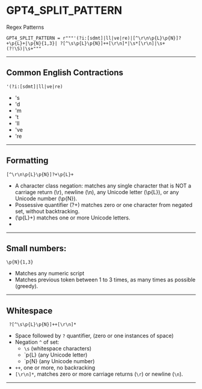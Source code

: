 # GPT4_SPLIT_PATTERN
Regex Patterns

```
GPT4_SPLIT_PATTERN = r"""'(?i:[sdmt]|ll|ve|re)|[^\r\n\p{L}\p{N}]?+\p{L}+|\p{N}{1,3}| ?[^\s\p{L}\p{N}]++[\r\n]*|\s*[\r\n]|\s+(?!\S)|\s+"""
```

---

## Common English Contractions
```
'(?i:[sdmt]|ll|ve|re)
```
* 's
* 'd
* 'm
* 't
* 'll
* 've
* 're
  
---

## Formatting
```
[^\r\n\p{L}\p{N}]?+\p{L}+
```
* A character class negation: matches any single character that is NOT a carriage return (\r), newline (\n), any Unicode letter (\p{L}), or any Unicode number (\p{N}).
* Possessive quantifier (?+) matches zero or one character from negated set, without backtracking.
* (\p{L}+) matches one or more Unicode letters.
* 
---

## Small numbers:
```
\p{N}{1,3}
```
* Matches any numeric script
* Matches previous token between 1 to 3 times, as many times as possible (greedy).

---

## Whitespace

```
 ?[^\s\p{L}\p{N}]++[\r\n]*
```
* Space followed by `?` quantifier, (zero or one instances of space)
* Negation `^` of set:
  * `\s` (whitespace characters)
  * `p{L} (any Unicode letter)
  * `p{N} (any Unicode number)
* `++`, one or more, no backracking
* `[\r\n]*`, matches zero or more carriage returns (`\r`) or newline (`\n`).

---

